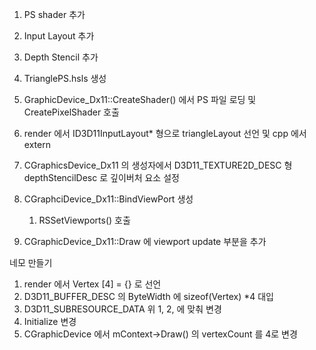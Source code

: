 1. PS shader 추가
2. Input Layout 추가
3. Depth Stencil 추가

1. TrianglePS.hsls 생성
2. GraphicDevice_Dx11::CreateShader() 에서 PS 파일 로딩 및 CreatePixelShader 호출
3. render 에서 ID3D11InputLayout* 형으로 triangleLayout 선언 및 cpp 에서 extern
4. CGraphicsDevice_Dx11 의 생성자에서 D3D11_TEXTURE2D_DESC 형 depthStencilDesc 로 깊이버처 요소 설정
5. CGraphciDevice_Dx11::BindViewPort 생성 
	1. RSSetViewports() 호출
6. CGraphicDevice_Dx11::Draw 에 viewport update 부분을 추가


네모 만들기

1. render 에서 Vertex [4] = {} 로 선언
2. D3D11_BUFFER_DESC 의 ByteWidth 에  sizeof(Vertex) *4 대입
3. D3D11_SUBRESOURCE_DATA 위 1, 2, 에 맞춰 변경
4. Initialize 변경
5. CGraphicDevice 에서 mContext->Draw() 의 vertexCount 를 4로 변경